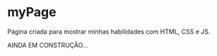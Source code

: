 # myPage
Página criada para mostrar minhas habilidades com HTML, CSS e JS.


AINDA EM CONSTRUÇÃO...

